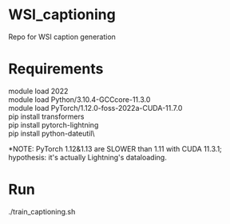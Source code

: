 # WSI_captioning
Repo for WSI caption generation

# Requirements

module load 2022\
module load Python/3.10.4-GCCcore-11.3.0\
module load PyTorch/1.12.0-foss-2022a-CUDA-11.7.0\
pip install transformers\
pip install pytorch-lightning\
pip install python-dateutil\

*NOTE: PyTorch 1.12&1.13 are SLOWER than 1.11 with CUDA 11.3.1; hypothesis: it's actually Lightning's dataloading.

# Run 
./train_captioning.sh
